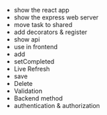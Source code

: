 - show the react app
- show the express web server
- move task to shared
- add decorators & register
- show api
- use in frontend
- add
- setCompleted
- Live Refresh
- save
- Delete
- Validation
- Backend method
- authentication & authorization
